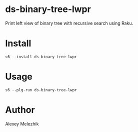 # ds-binary-tree-lwpr

Print left view of binary tree with recursive search using Raku.

# Install

    s6 --install ds-binary-tree-lwpr

# Usage

    s6 --plg-run ds-binary-tree-lwpr

# Author

Alexey Melezhik

